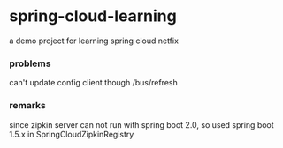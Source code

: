 # spring-cloud-learning
a demo project for learning spring cloud netfix

### problems ###
can't update config client though /bus/refresh

### remarks ###
since zipkin server can not run with spring boot 2.0, so used spring boot 1.5.x in SpringCloudZipkinRegistry